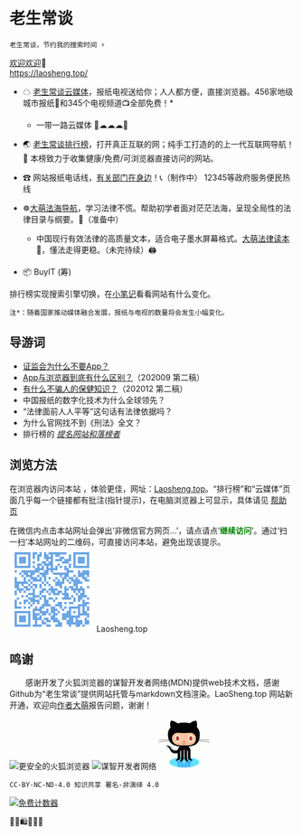 老生常谈
========

	老生常谈，节约我的搜索时间 ⚡

[欢迎欢迎](author/speech.txt "初心与历程")🙂  
https://laosheng.top/

+ ☁ [老生常谈云媒体](fly/ "权威资讯，正在汇集")，报纸电视送给你；人人都方便，直接浏览器。456家地级城市报纸📰和345个电视频道📺全部免费！*
  + 一带一路云媒体 🚅☁☁☁🚃
+ 🌏 [老生常谈排行榜](index2.html "大浪淘沙，精选网站")，打开真正互联的网；纯手工打造的的上一代互联网导航！🚩 本榜致力于收集健康/免费/可浏览器直接访问的网站。

+ ☎ 网站报纸电话线，[有关部门在身边](fuwu/ "找到解决问题的部门")！📞（制作中） 12345等政府服务便民热线

+ ☸️[大萌法海导航](falv/ "法治中国进行时")，学习法律不慌。帮助初学者面对茫茫法海，呈现全局性的法律目录与纲要。💎（准备中）
  + 中国现行有效法律的高质量文本，适合电子墨水屏幕格式。[大萌法律读本](falv/index2 "有备无患")📖，懂法走得更稳。（未完待续）🖨️
+ 📦  BuyIT (筹) <!-- （败点啥）Oh My God Goods! 我买的好货  -->

排行榜实现搜索引擎切换，在[小笔记](broad/blog.txt "建站小笔记")看看网站有什么变化。

	注*：随着国家推动媒体融合发展，报纸与电视的数量将会发生小幅变化。

导游词
--------

+ [证监会为什么不要App？](changtan/8-证券信息披露的法定媒体.txt.md)
+ [App与浏览器到底有什么区别？](changtan/App和浏览器的三个区别.txt.md)（202009 第二稿）
+ [有什么不骗人的保健知识？](changtan/6-权威的医疗保健类报纸.txt)（202012 第二稿）
+ 中国报纸的数字化技术为什么全球领先？
+ “法律面前人人平等”这句话有法律依据吗？
+ 为什么官网找不到《刑法》全文？
+ 排行榜的 *[提名网站和落榜者](changtan/timing.txt)*

浏览方法
--------

在浏览器内访问本站 ，体验更佳，网址：[Laosheng.top](https://laosheng.top '老生常谈')。“排行榜”和“云媒体”页面几乎每一个链接都有批注(指针提示)，在电脑浏览器上可显示，具体请见 [帮助页](author/helpweb.txt "老生常谈站点的浏览帮助")  

在微信内点击本站网址会弹出‘非微信官方网页…’，请点请点‘<font color="green"><b>继续访问</b></font>’。通过‘扫一扫’本站网址的二维码，可直接访问本站，避免出现该提示。  
 ![](./indexQR-Blue.png) 
Laosheng.top

鸣谢
------

　　感谢开发了火狐浏览器的谋智开发者网络(MDN)提供web技术文档，感谢Github为“老生常谈”提供网站托管与markdown文档渲染。LaoSheng.top 网站新开通，欢迎向[作者大萌](author/helpme.txt "帮助作者")报告问题，谢谢！

![更安全的火狐浏览器](https://www.mozilla.org/media/protocol/img/logos/firefox/browser/logo-sm.f2523d97cbe0.png)
![谋智开发者网络](https://developer.mozilla.org/static/img/favicon72.cc65d1d762a0.png)
![感谢Github支持本站](github-90.png)<!-- https://tosdr.org/logo/github.png -->
<!-- https://github.githubassets.com/images/modules/logos_page/Octocat.png -->

	CC-BY-NC-ND-4.0 知识共享 署名-非演绎 4.0

<a href="https://www.mfwztj.com/" target="_blank"><img src="https://www.mfwztj.com/hit.php?id=ymuvxfn&nd=3&style=5" border="0" alt="免费计数器"></a>
<script language="javascript" src="http://www.alicount.com/1683"></script>
<!-- Global site tag (gtag.js) - Google Analytics -->
<script async src="https://www.googletagmanager.com/gtag/js?id=UA-179794713-1"></script>
<script>  window.dataLayer = window.dataLayer || [];
  function gtag(){dataLayer.push(arguments);}
  gtag('js', new Date());  gtag('config', 'UA-179794713-1');
</script>
🎁🎅🛍💐🎀🥳
